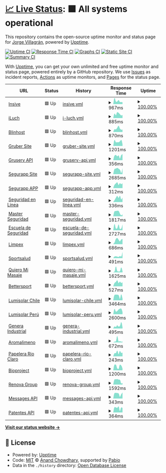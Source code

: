 # [📈 Live Status](https://yorsh21.github.io/sites-status): <!--live status--> **🟩 All systems operational**

This repository contains the open-source uptime monitor and status page for [Jorge Villagrán](http://insive.cl), powered by [Upptime](https://github.com/upptime/upptime).

[![Uptime CI](https://github.com/yorsh21/sites-status/workflows/Uptime%20CI/badge.svg)](https://github.com/yorsh21/sites-status/actions?query=workflow%3A%22Uptime+CI%22)
[![Response Time CI](https://github.com/yorsh21/sites-status/workflows/Response%20Time%20CI/badge.svg)](https://github.com/yorsh21/sites-status/actions?query=workflow%3A%22Response+Time+CI%22)
[![Graphs CI](https://github.com/yorsh21/sites-status/workflows/Graphs%20CI/badge.svg)](https://github.com/yorsh21/sites-status/actions?query=workflow%3A%22Graphs+CI%22)
[![Static Site CI](https://github.com/yorsh21/sites-status/workflows/Static%20Site%20CI/badge.svg)](https://github.com/yorsh21/sites-status/actions?query=workflow%3A%22Static+Site+CI%22)
[![Summary CI](https://github.com/yorsh21/sites-status/workflows/Summary%20CI/badge.svg)](https://github.com/yorsh21/sites-status/actions?query=workflow%3A%22Summary+CI%22)

With [Upptime](https://upptime.js.org), you can get your own unlimited and free uptime monitor and status page, powered entirely by a GitHub repository. We use [Issues](https://github.com/yorsh21/sites-status/issues) as incident reports, [Actions](https://github.com/yorsh21/sites-status/actions) as uptime monitors, and [Pages](https://yorsh21.github.io/sites-status) for the status page.

<!--start: status pages-->
<!-- This summary is generated by Upptime (https://github.com/upptime/upptime) -->
<!-- Do not edit this manually, your changes will be overwritten -->
<!-- prettier-ignore -->
| URL | Status | History | Response Time | Uptime |
| --- | ------ | ------- | ------------- | ------ |
| <img alt="" src="https://icons.duckduckgo.com/ip3/insive.cl.ico" height="13"> [Insive](https://insive.cl) | 🟩 Up | [insive.yml](https://github.com/yorsh21/sites-status/commits/HEAD/history/insive.yml) | <details><summary><img alt="Response time graph" src="./graphs/insive/response-time-week.png" height="20"> 967ms</summary><br><a href="https://yorsh21.github.io/sites-status/history/insive"><img alt="Response time 2020" src="https://img.shields.io/endpoint?url=https%3A%2F%2Fraw.githubusercontent.com%2Fyorsh21%2Fsites-status%2FHEAD%2Fapi%2Finsive%2Fresponse-time.json"></a><br><a href="https://yorsh21.github.io/sites-status/history/insive"><img alt="24-hour response time 613" src="https://img.shields.io/endpoint?url=https%3A%2F%2Fraw.githubusercontent.com%2Fyorsh21%2Fsites-status%2FHEAD%2Fapi%2Finsive%2Fresponse-time-day.json"></a><br><a href="https://yorsh21.github.io/sites-status/history/insive"><img alt="7-day response time 967" src="https://img.shields.io/endpoint?url=https%3A%2F%2Fraw.githubusercontent.com%2Fyorsh21%2Fsites-status%2FHEAD%2Fapi%2Finsive%2Fresponse-time-week.json"></a><br><a href="https://yorsh21.github.io/sites-status/history/insive"><img alt="30-day response time 1508" src="https://img.shields.io/endpoint?url=https%3A%2F%2Fraw.githubusercontent.com%2Fyorsh21%2Fsites-status%2FHEAD%2Fapi%2Finsive%2Fresponse-time-month.json"></a><br><a href="https://yorsh21.github.io/sites-status/history/insive"><img alt="1-year response time 2020" src="https://img.shields.io/endpoint?url=https%3A%2F%2Fraw.githubusercontent.com%2Fyorsh21%2Fsites-status%2FHEAD%2Fapi%2Finsive%2Fresponse-time-year.json"></a></details> | <details><summary><a href="https://yorsh21.github.io/sites-status/history/insive">100.00%</a></summary><a href="https://yorsh21.github.io/sites-status/history/insive"><img alt="All-time uptime 99.97%" src="https://img.shields.io/endpoint?url=https%3A%2F%2Fraw.githubusercontent.com%2Fyorsh21%2Fsites-status%2FHEAD%2Fapi%2Finsive%2Fuptime.json"></a><br><a href="https://yorsh21.github.io/sites-status/history/insive"><img alt="24-hour uptime 100.00%" src="https://img.shields.io/endpoint?url=https%3A%2F%2Fraw.githubusercontent.com%2Fyorsh21%2Fsites-status%2FHEAD%2Fapi%2Finsive%2Fuptime-day.json"></a><br><a href="https://yorsh21.github.io/sites-status/history/insive"><img alt="7-day uptime 100.00%" src="https://img.shields.io/endpoint?url=https%3A%2F%2Fraw.githubusercontent.com%2Fyorsh21%2Fsites-status%2FHEAD%2Fapi%2Finsive%2Fuptime-week.json"></a><br><a href="https://yorsh21.github.io/sites-status/history/insive"><img alt="30-day uptime 100.00%" src="https://img.shields.io/endpoint?url=https%3A%2F%2Fraw.githubusercontent.com%2Fyorsh21%2Fsites-status%2FHEAD%2Fapi%2Finsive%2Fuptime-month.json"></a><br><a href="https://yorsh21.github.io/sites-status/history/insive"><img alt="1-year uptime 99.97%" src="https://img.shields.io/endpoint?url=https%3A%2F%2Fraw.githubusercontent.com%2Fyorsh21%2Fsites-status%2FHEAD%2Fapi%2Finsive%2Fuptime-year.json"></a></details>
| <img alt="" src="https://icons.duckduckgo.com/ip3/iluch.com.ico" height="13"> [iLuch](https://iluch.com) | 🟩 Up | [i-luch.yml](https://github.com/yorsh21/sites-status/commits/HEAD/history/i-luch.yml) | <details><summary><img alt="Response time graph" src="./graphs/i-luch/response-time-week.png" height="20"> 885ms</summary><br><a href="https://yorsh21.github.io/sites-status/history/i-luch"><img alt="Response time 1796" src="https://img.shields.io/endpoint?url=https%3A%2F%2Fraw.githubusercontent.com%2Fyorsh21%2Fsites-status%2FHEAD%2Fapi%2Fi-luch%2Fresponse-time.json"></a><br><a href="https://yorsh21.github.io/sites-status/history/i-luch"><img alt="24-hour response time 680" src="https://img.shields.io/endpoint?url=https%3A%2F%2Fraw.githubusercontent.com%2Fyorsh21%2Fsites-status%2FHEAD%2Fapi%2Fi-luch%2Fresponse-time-day.json"></a><br><a href="https://yorsh21.github.io/sites-status/history/i-luch"><img alt="7-day response time 885" src="https://img.shields.io/endpoint?url=https%3A%2F%2Fraw.githubusercontent.com%2Fyorsh21%2Fsites-status%2FHEAD%2Fapi%2Fi-luch%2Fresponse-time-week.json"></a><br><a href="https://yorsh21.github.io/sites-status/history/i-luch"><img alt="30-day response time 1407" src="https://img.shields.io/endpoint?url=https%3A%2F%2Fraw.githubusercontent.com%2Fyorsh21%2Fsites-status%2FHEAD%2Fapi%2Fi-luch%2Fresponse-time-month.json"></a><br><a href="https://yorsh21.github.io/sites-status/history/i-luch"><img alt="1-year response time 1796" src="https://img.shields.io/endpoint?url=https%3A%2F%2Fraw.githubusercontent.com%2Fyorsh21%2Fsites-status%2FHEAD%2Fapi%2Fi-luch%2Fresponse-time-year.json"></a></details> | <details><summary><a href="https://yorsh21.github.io/sites-status/history/i-luch">100.00%</a></summary><a href="https://yorsh21.github.io/sites-status/history/i-luch"><img alt="All-time uptime 99.99%" src="https://img.shields.io/endpoint?url=https%3A%2F%2Fraw.githubusercontent.com%2Fyorsh21%2Fsites-status%2FHEAD%2Fapi%2Fi-luch%2Fuptime.json"></a><br><a href="https://yorsh21.github.io/sites-status/history/i-luch"><img alt="24-hour uptime 100.00%" src="https://img.shields.io/endpoint?url=https%3A%2F%2Fraw.githubusercontent.com%2Fyorsh21%2Fsites-status%2FHEAD%2Fapi%2Fi-luch%2Fuptime-day.json"></a><br><a href="https://yorsh21.github.io/sites-status/history/i-luch"><img alt="7-day uptime 100.00%" src="https://img.shields.io/endpoint?url=https%3A%2F%2Fraw.githubusercontent.com%2Fyorsh21%2Fsites-status%2FHEAD%2Fapi%2Fi-luch%2Fuptime-week.json"></a><br><a href="https://yorsh21.github.io/sites-status/history/i-luch"><img alt="30-day uptime 100.00%" src="https://img.shields.io/endpoint?url=https%3A%2F%2Fraw.githubusercontent.com%2Fyorsh21%2Fsites-status%2FHEAD%2Fapi%2Fi-luch%2Fuptime-month.json"></a><br><a href="https://yorsh21.github.io/sites-status/history/i-luch"><img alt="1-year uptime 99.99%" src="https://img.shields.io/endpoint?url=https%3A%2F%2Fraw.githubusercontent.com%2Fyorsh21%2Fsites-status%2FHEAD%2Fapi%2Fi-luch%2Fuptime-year.json"></a></details>
| <img alt="" src="https://icons.duckduckgo.com/ip3/blinhost.cl.ico" height="13"> [Blinhost](https://blinhost.cl) | 🟩 Up | [blinhost.yml](https://github.com/yorsh21/sites-status/commits/HEAD/history/blinhost.yml) | <details><summary><img alt="Response time graph" src="./graphs/blinhost/response-time-week.png" height="20"> 870ms</summary><br><a href="https://yorsh21.github.io/sites-status/history/blinhost"><img alt="Response time 792" src="https://img.shields.io/endpoint?url=https%3A%2F%2Fraw.githubusercontent.com%2Fyorsh21%2Fsites-status%2FHEAD%2Fapi%2Fblinhost%2Fresponse-time.json"></a><br><a href="https://yorsh21.github.io/sites-status/history/blinhost"><img alt="24-hour response time 619" src="https://img.shields.io/endpoint?url=https%3A%2F%2Fraw.githubusercontent.com%2Fyorsh21%2Fsites-status%2FHEAD%2Fapi%2Fblinhost%2Fresponse-time-day.json"></a><br><a href="https://yorsh21.github.io/sites-status/history/blinhost"><img alt="7-day response time 870" src="https://img.shields.io/endpoint?url=https%3A%2F%2Fraw.githubusercontent.com%2Fyorsh21%2Fsites-status%2FHEAD%2Fapi%2Fblinhost%2Fresponse-time-week.json"></a><br><a href="https://yorsh21.github.io/sites-status/history/blinhost"><img alt="30-day response time 958" src="https://img.shields.io/endpoint?url=https%3A%2F%2Fraw.githubusercontent.com%2Fyorsh21%2Fsites-status%2FHEAD%2Fapi%2Fblinhost%2Fresponse-time-month.json"></a><br><a href="https://yorsh21.github.io/sites-status/history/blinhost"><img alt="1-year response time 792" src="https://img.shields.io/endpoint?url=https%3A%2F%2Fraw.githubusercontent.com%2Fyorsh21%2Fsites-status%2FHEAD%2Fapi%2Fblinhost%2Fresponse-time-year.json"></a></details> | <details><summary><a href="https://yorsh21.github.io/sites-status/history/blinhost">100.00%</a></summary><a href="https://yorsh21.github.io/sites-status/history/blinhost"><img alt="All-time uptime 99.85%" src="https://img.shields.io/endpoint?url=https%3A%2F%2Fraw.githubusercontent.com%2Fyorsh21%2Fsites-status%2FHEAD%2Fapi%2Fblinhost%2Fuptime.json"></a><br><a href="https://yorsh21.github.io/sites-status/history/blinhost"><img alt="24-hour uptime 100.00%" src="https://img.shields.io/endpoint?url=https%3A%2F%2Fraw.githubusercontent.com%2Fyorsh21%2Fsites-status%2FHEAD%2Fapi%2Fblinhost%2Fuptime-day.json"></a><br><a href="https://yorsh21.github.io/sites-status/history/blinhost"><img alt="7-day uptime 100.00%" src="https://img.shields.io/endpoint?url=https%3A%2F%2Fraw.githubusercontent.com%2Fyorsh21%2Fsites-status%2FHEAD%2Fapi%2Fblinhost%2Fuptime-week.json"></a><br><a href="https://yorsh21.github.io/sites-status/history/blinhost"><img alt="30-day uptime 99.89%" src="https://img.shields.io/endpoint?url=https%3A%2F%2Fraw.githubusercontent.com%2Fyorsh21%2Fsites-status%2FHEAD%2Fapi%2Fblinhost%2Fuptime-month.json"></a><br><a href="https://yorsh21.github.io/sites-status/history/blinhost"><img alt="1-year uptime 99.85%" src="https://img.shields.io/endpoint?url=https%3A%2F%2Fraw.githubusercontent.com%2Fyorsh21%2Fsites-status%2FHEAD%2Fapi%2Fblinhost%2Fuptime-year.json"></a></details>
| <img alt="" src="https://icons.duckduckgo.com/ip3/gruserv.com.ico" height="13"> [Gruber Site](https://gruserv.com) | 🟩 Up | [gruber-site.yml](https://github.com/yorsh21/sites-status/commits/HEAD/history/gruber-site.yml) | <details><summary><img alt="Response time graph" src="./graphs/gruber-site/response-time-week.png" height="20"> 1201ms</summary><br><a href="https://yorsh21.github.io/sites-status/history/gruber-site"><img alt="Response time 1855" src="https://img.shields.io/endpoint?url=https%3A%2F%2Fraw.githubusercontent.com%2Fyorsh21%2Fsites-status%2FHEAD%2Fapi%2Fgruber-site%2Fresponse-time.json"></a><br><a href="https://yorsh21.github.io/sites-status/history/gruber-site"><img alt="24-hour response time 454" src="https://img.shields.io/endpoint?url=https%3A%2F%2Fraw.githubusercontent.com%2Fyorsh21%2Fsites-status%2FHEAD%2Fapi%2Fgruber-site%2Fresponse-time-day.json"></a><br><a href="https://yorsh21.github.io/sites-status/history/gruber-site"><img alt="7-day response time 1201" src="https://img.shields.io/endpoint?url=https%3A%2F%2Fraw.githubusercontent.com%2Fyorsh21%2Fsites-status%2FHEAD%2Fapi%2Fgruber-site%2Fresponse-time-week.json"></a><br><a href="https://yorsh21.github.io/sites-status/history/gruber-site"><img alt="30-day response time 1179" src="https://img.shields.io/endpoint?url=https%3A%2F%2Fraw.githubusercontent.com%2Fyorsh21%2Fsites-status%2FHEAD%2Fapi%2Fgruber-site%2Fresponse-time-month.json"></a><br><a href="https://yorsh21.github.io/sites-status/history/gruber-site"><img alt="1-year response time 1855" src="https://img.shields.io/endpoint?url=https%3A%2F%2Fraw.githubusercontent.com%2Fyorsh21%2Fsites-status%2FHEAD%2Fapi%2Fgruber-site%2Fresponse-time-year.json"></a></details> | <details><summary><a href="https://yorsh21.github.io/sites-status/history/gruber-site">100.00%</a></summary><a href="https://yorsh21.github.io/sites-status/history/gruber-site"><img alt="All-time uptime 97.64%" src="https://img.shields.io/endpoint?url=https%3A%2F%2Fraw.githubusercontent.com%2Fyorsh21%2Fsites-status%2FHEAD%2Fapi%2Fgruber-site%2Fuptime.json"></a><br><a href="https://yorsh21.github.io/sites-status/history/gruber-site"><img alt="24-hour uptime 100.00%" src="https://img.shields.io/endpoint?url=https%3A%2F%2Fraw.githubusercontent.com%2Fyorsh21%2Fsites-status%2FHEAD%2Fapi%2Fgruber-site%2Fuptime-day.json"></a><br><a href="https://yorsh21.github.io/sites-status/history/gruber-site"><img alt="7-day uptime 100.00%" src="https://img.shields.io/endpoint?url=https%3A%2F%2Fraw.githubusercontent.com%2Fyorsh21%2Fsites-status%2FHEAD%2Fapi%2Fgruber-site%2Fuptime-week.json"></a><br><a href="https://yorsh21.github.io/sites-status/history/gruber-site"><img alt="30-day uptime 100.00%" src="https://img.shields.io/endpoint?url=https%3A%2F%2Fraw.githubusercontent.com%2Fyorsh21%2Fsites-status%2FHEAD%2Fapi%2Fgruber-site%2Fuptime-month.json"></a><br><a href="https://yorsh21.github.io/sites-status/history/gruber-site"><img alt="1-year uptime 97.64%" src="https://img.shields.io/endpoint?url=https%3A%2F%2Fraw.githubusercontent.com%2Fyorsh21%2Fsites-status%2FHEAD%2Fapi%2Fgruber-site%2Fuptime-year.json"></a></details>
| <img alt="" src="https://icons.duckduckgo.com/ip3/app.gruserv.com.ico" height="13"> [Gruserv API](https://app.gruserv.com) | 🟩 Up | [gruserv-api.yml](https://github.com/yorsh21/sites-status/commits/HEAD/history/gruserv-api.yml) | <details><summary><img alt="Response time graph" src="./graphs/gruserv-api/response-time-week.png" height="20"> 356ms</summary><br><a href="https://yorsh21.github.io/sites-status/history/gruserv-api"><img alt="Response time 313" src="https://img.shields.io/endpoint?url=https%3A%2F%2Fraw.githubusercontent.com%2Fyorsh21%2Fsites-status%2FHEAD%2Fapi%2Fgruserv-api%2Fresponse-time.json"></a><br><a href="https://yorsh21.github.io/sites-status/history/gruserv-api"><img alt="24-hour response time 488" src="https://img.shields.io/endpoint?url=https%3A%2F%2Fraw.githubusercontent.com%2Fyorsh21%2Fsites-status%2FHEAD%2Fapi%2Fgruserv-api%2Fresponse-time-day.json"></a><br><a href="https://yorsh21.github.io/sites-status/history/gruserv-api"><img alt="7-day response time 356" src="https://img.shields.io/endpoint?url=https%3A%2F%2Fraw.githubusercontent.com%2Fyorsh21%2Fsites-status%2FHEAD%2Fapi%2Fgruserv-api%2Fresponse-time-week.json"></a><br><a href="https://yorsh21.github.io/sites-status/history/gruserv-api"><img alt="30-day response time 338" src="https://img.shields.io/endpoint?url=https%3A%2F%2Fraw.githubusercontent.com%2Fyorsh21%2Fsites-status%2FHEAD%2Fapi%2Fgruserv-api%2Fresponse-time-month.json"></a><br><a href="https://yorsh21.github.io/sites-status/history/gruserv-api"><img alt="1-year response time 313" src="https://img.shields.io/endpoint?url=https%3A%2F%2Fraw.githubusercontent.com%2Fyorsh21%2Fsites-status%2FHEAD%2Fapi%2Fgruserv-api%2Fresponse-time-year.json"></a></details> | <details><summary><a href="https://yorsh21.github.io/sites-status/history/gruserv-api">100.00%</a></summary><a href="https://yorsh21.github.io/sites-status/history/gruserv-api"><img alt="All-time uptime 99.97%" src="https://img.shields.io/endpoint?url=https%3A%2F%2Fraw.githubusercontent.com%2Fyorsh21%2Fsites-status%2FHEAD%2Fapi%2Fgruserv-api%2Fuptime.json"></a><br><a href="https://yorsh21.github.io/sites-status/history/gruserv-api"><img alt="24-hour uptime 100.00%" src="https://img.shields.io/endpoint?url=https%3A%2F%2Fraw.githubusercontent.com%2Fyorsh21%2Fsites-status%2FHEAD%2Fapi%2Fgruserv-api%2Fuptime-day.json"></a><br><a href="https://yorsh21.github.io/sites-status/history/gruserv-api"><img alt="7-day uptime 100.00%" src="https://img.shields.io/endpoint?url=https%3A%2F%2Fraw.githubusercontent.com%2Fyorsh21%2Fsites-status%2FHEAD%2Fapi%2Fgruserv-api%2Fuptime-week.json"></a><br><a href="https://yorsh21.github.io/sites-status/history/gruserv-api"><img alt="30-day uptime 99.88%" src="https://img.shields.io/endpoint?url=https%3A%2F%2Fraw.githubusercontent.com%2Fyorsh21%2Fsites-status%2FHEAD%2Fapi%2Fgruserv-api%2Fuptime-month.json"></a><br><a href="https://yorsh21.github.io/sites-status/history/gruserv-api"><img alt="1-year uptime 99.97%" src="https://img.shields.io/endpoint?url=https%3A%2F%2Fraw.githubusercontent.com%2Fyorsh21%2Fsites-status%2FHEAD%2Fapi%2Fgruserv-api%2Fuptime-year.json"></a></details>
| <img alt="" src="https://icons.duckduckgo.com/ip3/segurapp.cl.ico" height="13"> [Segurapp Site](https://segurapp.cl) | 🟩 Up | [segurapp-site.yml](https://github.com/yorsh21/sites-status/commits/HEAD/history/segurapp-site.yml) | <details><summary><img alt="Response time graph" src="./graphs/segurapp-site/response-time-week.png" height="20"> 2685ms</summary><br><a href="https://yorsh21.github.io/sites-status/history/segurapp-site"><img alt="Response time 3012" src="https://img.shields.io/endpoint?url=https%3A%2F%2Fraw.githubusercontent.com%2Fyorsh21%2Fsites-status%2FHEAD%2Fapi%2Fsegurapp-site%2Fresponse-time.json"></a><br><a href="https://yorsh21.github.io/sites-status/history/segurapp-site"><img alt="24-hour response time 3249" src="https://img.shields.io/endpoint?url=https%3A%2F%2Fraw.githubusercontent.com%2Fyorsh21%2Fsites-status%2FHEAD%2Fapi%2Fsegurapp-site%2Fresponse-time-day.json"></a><br><a href="https://yorsh21.github.io/sites-status/history/segurapp-site"><img alt="7-day response time 2685" src="https://img.shields.io/endpoint?url=https%3A%2F%2Fraw.githubusercontent.com%2Fyorsh21%2Fsites-status%2FHEAD%2Fapi%2Fsegurapp-site%2Fresponse-time-week.json"></a><br><a href="https://yorsh21.github.io/sites-status/history/segurapp-site"><img alt="30-day response time 2683" src="https://img.shields.io/endpoint?url=https%3A%2F%2Fraw.githubusercontent.com%2Fyorsh21%2Fsites-status%2FHEAD%2Fapi%2Fsegurapp-site%2Fresponse-time-month.json"></a><br><a href="https://yorsh21.github.io/sites-status/history/segurapp-site"><img alt="1-year response time 3012" src="https://img.shields.io/endpoint?url=https%3A%2F%2Fraw.githubusercontent.com%2Fyorsh21%2Fsites-status%2FHEAD%2Fapi%2Fsegurapp-site%2Fresponse-time-year.json"></a></details> | <details><summary><a href="https://yorsh21.github.io/sites-status/history/segurapp-site">100.00%</a></summary><a href="https://yorsh21.github.io/sites-status/history/segurapp-site"><img alt="All-time uptime 99.72%" src="https://img.shields.io/endpoint?url=https%3A%2F%2Fraw.githubusercontent.com%2Fyorsh21%2Fsites-status%2FHEAD%2Fapi%2Fsegurapp-site%2Fuptime.json"></a><br><a href="https://yorsh21.github.io/sites-status/history/segurapp-site"><img alt="24-hour uptime 100.00%" src="https://img.shields.io/endpoint?url=https%3A%2F%2Fraw.githubusercontent.com%2Fyorsh21%2Fsites-status%2FHEAD%2Fapi%2Fsegurapp-site%2Fuptime-day.json"></a><br><a href="https://yorsh21.github.io/sites-status/history/segurapp-site"><img alt="7-day uptime 100.00%" src="https://img.shields.io/endpoint?url=https%3A%2F%2Fraw.githubusercontent.com%2Fyorsh21%2Fsites-status%2FHEAD%2Fapi%2Fsegurapp-site%2Fuptime-week.json"></a><br><a href="https://yorsh21.github.io/sites-status/history/segurapp-site"><img alt="30-day uptime 100.00%" src="https://img.shields.io/endpoint?url=https%3A%2F%2Fraw.githubusercontent.com%2Fyorsh21%2Fsites-status%2FHEAD%2Fapi%2Fsegurapp-site%2Fuptime-month.json"></a><br><a href="https://yorsh21.github.io/sites-status/history/segurapp-site"><img alt="1-year uptime 99.72%" src="https://img.shields.io/endpoint?url=https%3A%2F%2Fraw.githubusercontent.com%2Fyorsh21%2Fsites-status%2FHEAD%2Fapi%2Fsegurapp-site%2Fuptime-year.json"></a></details>
| <img alt="" src="https://icons.duckduckgo.com/ip3/app.segurapp.cl.ico" height="13"> [Segurapp APP](http://app.segurapp.cl) | 🟩 Up | [segurapp-app.yml](https://github.com/yorsh21/sites-status/commits/HEAD/history/segurapp-app.yml) | <details><summary><img alt="Response time graph" src="./graphs/segurapp-app/response-time-week.png" height="20"> 312ms</summary><br><a href="https://yorsh21.github.io/sites-status/history/segurapp-app"><img alt="Response time 411" src="https://img.shields.io/endpoint?url=https%3A%2F%2Fraw.githubusercontent.com%2Fyorsh21%2Fsites-status%2FHEAD%2Fapi%2Fsegurapp-app%2Fresponse-time.json"></a><br><a href="https://yorsh21.github.io/sites-status/history/segurapp-app"><img alt="24-hour response time 347" src="https://img.shields.io/endpoint?url=https%3A%2F%2Fraw.githubusercontent.com%2Fyorsh21%2Fsites-status%2FHEAD%2Fapi%2Fsegurapp-app%2Fresponse-time-day.json"></a><br><a href="https://yorsh21.github.io/sites-status/history/segurapp-app"><img alt="7-day response time 312" src="https://img.shields.io/endpoint?url=https%3A%2F%2Fraw.githubusercontent.com%2Fyorsh21%2Fsites-status%2FHEAD%2Fapi%2Fsegurapp-app%2Fresponse-time-week.json"></a><br><a href="https://yorsh21.github.io/sites-status/history/segurapp-app"><img alt="30-day response time 357" src="https://img.shields.io/endpoint?url=https%3A%2F%2Fraw.githubusercontent.com%2Fyorsh21%2Fsites-status%2FHEAD%2Fapi%2Fsegurapp-app%2Fresponse-time-month.json"></a><br><a href="https://yorsh21.github.io/sites-status/history/segurapp-app"><img alt="1-year response time 411" src="https://img.shields.io/endpoint?url=https%3A%2F%2Fraw.githubusercontent.com%2Fyorsh21%2Fsites-status%2FHEAD%2Fapi%2Fsegurapp-app%2Fresponse-time-year.json"></a></details> | <details><summary><a href="https://yorsh21.github.io/sites-status/history/segurapp-app">100.00%</a></summary><a href="https://yorsh21.github.io/sites-status/history/segurapp-app"><img alt="All-time uptime 78.09%" src="https://img.shields.io/endpoint?url=https%3A%2F%2Fraw.githubusercontent.com%2Fyorsh21%2Fsites-status%2FHEAD%2Fapi%2Fsegurapp-app%2Fuptime.json"></a><br><a href="https://yorsh21.github.io/sites-status/history/segurapp-app"><img alt="24-hour uptime 100.00%" src="https://img.shields.io/endpoint?url=https%3A%2F%2Fraw.githubusercontent.com%2Fyorsh21%2Fsites-status%2FHEAD%2Fapi%2Fsegurapp-app%2Fuptime-day.json"></a><br><a href="https://yorsh21.github.io/sites-status/history/segurapp-app"><img alt="7-day uptime 100.00%" src="https://img.shields.io/endpoint?url=https%3A%2F%2Fraw.githubusercontent.com%2Fyorsh21%2Fsites-status%2FHEAD%2Fapi%2Fsegurapp-app%2Fuptime-week.json"></a><br><a href="https://yorsh21.github.io/sites-status/history/segurapp-app"><img alt="30-day uptime 100.00%" src="https://img.shields.io/endpoint?url=https%3A%2F%2Fraw.githubusercontent.com%2Fyorsh21%2Fsites-status%2FHEAD%2Fapi%2Fsegurapp-app%2Fuptime-month.json"></a><br><a href="https://yorsh21.github.io/sites-status/history/segurapp-app"><img alt="1-year uptime 78.09%" src="https://img.shields.io/endpoint?url=https%3A%2F%2Fraw.githubusercontent.com%2Fyorsh21%2Fsites-status%2FHEAD%2Fapi%2Fsegurapp-app%2Fuptime-year.json"></a></details>
| <img alt="" src="https://icons.duckduckgo.com/ip3/seguridadenlinea.cl.ico" height="13"> [Seguridad en Linea](https://seguridadenlinea.cl) | 🟩 Up | [seguridad-en-linea.yml](https://github.com/yorsh21/sites-status/commits/HEAD/history/seguridad-en-linea.yml) | <details><summary><img alt="Response time graph" src="./graphs/seguridad-en-linea/response-time-week.png" height="20"> 336ms</summary><br><a href="https://yorsh21.github.io/sites-status/history/seguridad-en-linea"><img alt="Response time 347" src="https://img.shields.io/endpoint?url=https%3A%2F%2Fraw.githubusercontent.com%2Fyorsh21%2Fsites-status%2FHEAD%2Fapi%2Fseguridad-en-linea%2Fresponse-time.json"></a><br><a href="https://yorsh21.github.io/sites-status/history/seguridad-en-linea"><img alt="24-hour response time 346" src="https://img.shields.io/endpoint?url=https%3A%2F%2Fraw.githubusercontent.com%2Fyorsh21%2Fsites-status%2FHEAD%2Fapi%2Fseguridad-en-linea%2Fresponse-time-day.json"></a><br><a href="https://yorsh21.github.io/sites-status/history/seguridad-en-linea"><img alt="7-day response time 336" src="https://img.shields.io/endpoint?url=https%3A%2F%2Fraw.githubusercontent.com%2Fyorsh21%2Fsites-status%2FHEAD%2Fapi%2Fseguridad-en-linea%2Fresponse-time-week.json"></a><br><a href="https://yorsh21.github.io/sites-status/history/seguridad-en-linea"><img alt="30-day response time 341" src="https://img.shields.io/endpoint?url=https%3A%2F%2Fraw.githubusercontent.com%2Fyorsh21%2Fsites-status%2FHEAD%2Fapi%2Fseguridad-en-linea%2Fresponse-time-month.json"></a><br><a href="https://yorsh21.github.io/sites-status/history/seguridad-en-linea"><img alt="1-year response time 347" src="https://img.shields.io/endpoint?url=https%3A%2F%2Fraw.githubusercontent.com%2Fyorsh21%2Fsites-status%2FHEAD%2Fapi%2Fseguridad-en-linea%2Fresponse-time-year.json"></a></details> | <details><summary><a href="https://yorsh21.github.io/sites-status/history/seguridad-en-linea">100.00%</a></summary><a href="https://yorsh21.github.io/sites-status/history/seguridad-en-linea"><img alt="All-time uptime 99.98%" src="https://img.shields.io/endpoint?url=https%3A%2F%2Fraw.githubusercontent.com%2Fyorsh21%2Fsites-status%2FHEAD%2Fapi%2Fseguridad-en-linea%2Fuptime.json"></a><br><a href="https://yorsh21.github.io/sites-status/history/seguridad-en-linea"><img alt="24-hour uptime 100.00%" src="https://img.shields.io/endpoint?url=https%3A%2F%2Fraw.githubusercontent.com%2Fyorsh21%2Fsites-status%2FHEAD%2Fapi%2Fseguridad-en-linea%2Fuptime-day.json"></a><br><a href="https://yorsh21.github.io/sites-status/history/seguridad-en-linea"><img alt="7-day uptime 100.00%" src="https://img.shields.io/endpoint?url=https%3A%2F%2Fraw.githubusercontent.com%2Fyorsh21%2Fsites-status%2FHEAD%2Fapi%2Fseguridad-en-linea%2Fuptime-week.json"></a><br><a href="https://yorsh21.github.io/sites-status/history/seguridad-en-linea"><img alt="30-day uptime 100.00%" src="https://img.shields.io/endpoint?url=https%3A%2F%2Fraw.githubusercontent.com%2Fyorsh21%2Fsites-status%2FHEAD%2Fapi%2Fseguridad-en-linea%2Fuptime-month.json"></a><br><a href="https://yorsh21.github.io/sites-status/history/seguridad-en-linea"><img alt="1-year uptime 99.98%" src="https://img.shields.io/endpoint?url=https%3A%2F%2Fraw.githubusercontent.com%2Fyorsh21%2Fsites-status%2FHEAD%2Fapi%2Fseguridad-en-linea%2Fuptime-year.json"></a></details>
| <img alt="" src="https://icons.duckduckgo.com/ip3/masterseguridad.cl.ico" height="13"> [Master Seguridad](https://masterseguridad.cl) | 🟩 Up | [master-seguridad.yml](https://github.com/yorsh21/sites-status/commits/HEAD/history/master-seguridad.yml) | <details><summary><img alt="Response time graph" src="./graphs/master-seguridad/response-time-week.png" height="20"> 1817ms</summary><br><a href="https://yorsh21.github.io/sites-status/history/master-seguridad"><img alt="Response time 2165" src="https://img.shields.io/endpoint?url=https%3A%2F%2Fraw.githubusercontent.com%2Fyorsh21%2Fsites-status%2FHEAD%2Fapi%2Fmaster-seguridad%2Fresponse-time.json"></a><br><a href="https://yorsh21.github.io/sites-status/history/master-seguridad"><img alt="24-hour response time 931" src="https://img.shields.io/endpoint?url=https%3A%2F%2Fraw.githubusercontent.com%2Fyorsh21%2Fsites-status%2FHEAD%2Fapi%2Fmaster-seguridad%2Fresponse-time-day.json"></a><br><a href="https://yorsh21.github.io/sites-status/history/master-seguridad"><img alt="7-day response time 1817" src="https://img.shields.io/endpoint?url=https%3A%2F%2Fraw.githubusercontent.com%2Fyorsh21%2Fsites-status%2FHEAD%2Fapi%2Fmaster-seguridad%2Fresponse-time-week.json"></a><br><a href="https://yorsh21.github.io/sites-status/history/master-seguridad"><img alt="30-day response time 1877" src="https://img.shields.io/endpoint?url=https%3A%2F%2Fraw.githubusercontent.com%2Fyorsh21%2Fsites-status%2FHEAD%2Fapi%2Fmaster-seguridad%2Fresponse-time-month.json"></a><br><a href="https://yorsh21.github.io/sites-status/history/master-seguridad"><img alt="1-year response time 2165" src="https://img.shields.io/endpoint?url=https%3A%2F%2Fraw.githubusercontent.com%2Fyorsh21%2Fsites-status%2FHEAD%2Fapi%2Fmaster-seguridad%2Fresponse-time-year.json"></a></details> | <details><summary><a href="https://yorsh21.github.io/sites-status/history/master-seguridad">100.00%</a></summary><a href="https://yorsh21.github.io/sites-status/history/master-seguridad"><img alt="All-time uptime 99.99%" src="https://img.shields.io/endpoint?url=https%3A%2F%2Fraw.githubusercontent.com%2Fyorsh21%2Fsites-status%2FHEAD%2Fapi%2Fmaster-seguridad%2Fuptime.json"></a><br><a href="https://yorsh21.github.io/sites-status/history/master-seguridad"><img alt="24-hour uptime 100.00%" src="https://img.shields.io/endpoint?url=https%3A%2F%2Fraw.githubusercontent.com%2Fyorsh21%2Fsites-status%2FHEAD%2Fapi%2Fmaster-seguridad%2Fuptime-day.json"></a><br><a href="https://yorsh21.github.io/sites-status/history/master-seguridad"><img alt="7-day uptime 100.00%" src="https://img.shields.io/endpoint?url=https%3A%2F%2Fraw.githubusercontent.com%2Fyorsh21%2Fsites-status%2FHEAD%2Fapi%2Fmaster-seguridad%2Fuptime-week.json"></a><br><a href="https://yorsh21.github.io/sites-status/history/master-seguridad"><img alt="30-day uptime 100.00%" src="https://img.shields.io/endpoint?url=https%3A%2F%2Fraw.githubusercontent.com%2Fyorsh21%2Fsites-status%2FHEAD%2Fapi%2Fmaster-seguridad%2Fuptime-month.json"></a><br><a href="https://yorsh21.github.io/sites-status/history/master-seguridad"><img alt="1-year uptime 99.99%" src="https://img.shields.io/endpoint?url=https%3A%2F%2Fraw.githubusercontent.com%2Fyorsh21%2Fsites-status%2FHEAD%2Fapi%2Fmaster-seguridad%2Fuptime-year.json"></a></details>
| <img alt="" src="https://icons.duckduckgo.com/ip3/escueladeseguridad.cl.ico" height="13"> [Escuela de Seguridad](https://escueladeseguridad.cl) | 🟩 Up | [escuela-de-seguridad.yml](https://github.com/yorsh21/sites-status/commits/HEAD/history/escuela-de-seguridad.yml) | <details><summary><img alt="Response time graph" src="./graphs/escuela-de-seguridad/response-time-week.png" height="20"> 2727ms</summary><br><a href="https://yorsh21.github.io/sites-status/history/escuela-de-seguridad"><img alt="Response time 2012" src="https://img.shields.io/endpoint?url=https%3A%2F%2Fraw.githubusercontent.com%2Fyorsh21%2Fsites-status%2FHEAD%2Fapi%2Fescuela-de-seguridad%2Fresponse-time.json"></a><br><a href="https://yorsh21.github.io/sites-status/history/escuela-de-seguridad"><img alt="24-hour response time 4503" src="https://img.shields.io/endpoint?url=https%3A%2F%2Fraw.githubusercontent.com%2Fyorsh21%2Fsites-status%2FHEAD%2Fapi%2Fescuela-de-seguridad%2Fresponse-time-day.json"></a><br><a href="https://yorsh21.github.io/sites-status/history/escuela-de-seguridad"><img alt="7-day response time 2727" src="https://img.shields.io/endpoint?url=https%3A%2F%2Fraw.githubusercontent.com%2Fyorsh21%2Fsites-status%2FHEAD%2Fapi%2Fescuela-de-seguridad%2Fresponse-time-week.json"></a><br><a href="https://yorsh21.github.io/sites-status/history/escuela-de-seguridad"><img alt="30-day response time 1832" src="https://img.shields.io/endpoint?url=https%3A%2F%2Fraw.githubusercontent.com%2Fyorsh21%2Fsites-status%2FHEAD%2Fapi%2Fescuela-de-seguridad%2Fresponse-time-month.json"></a><br><a href="https://yorsh21.github.io/sites-status/history/escuela-de-seguridad"><img alt="1-year response time 2012" src="https://img.shields.io/endpoint?url=https%3A%2F%2Fraw.githubusercontent.com%2Fyorsh21%2Fsites-status%2FHEAD%2Fapi%2Fescuela-de-seguridad%2Fresponse-time-year.json"></a></details> | <details><summary><a href="https://yorsh21.github.io/sites-status/history/escuela-de-seguridad">100.00%</a></summary><a href="https://yorsh21.github.io/sites-status/history/escuela-de-seguridad"><img alt="All-time uptime 99.97%" src="https://img.shields.io/endpoint?url=https%3A%2F%2Fraw.githubusercontent.com%2Fyorsh21%2Fsites-status%2FHEAD%2Fapi%2Fescuela-de-seguridad%2Fuptime.json"></a><br><a href="https://yorsh21.github.io/sites-status/history/escuela-de-seguridad"><img alt="24-hour uptime 100.00%" src="https://img.shields.io/endpoint?url=https%3A%2F%2Fraw.githubusercontent.com%2Fyorsh21%2Fsites-status%2FHEAD%2Fapi%2Fescuela-de-seguridad%2Fuptime-day.json"></a><br><a href="https://yorsh21.github.io/sites-status/history/escuela-de-seguridad"><img alt="7-day uptime 100.00%" src="https://img.shields.io/endpoint?url=https%3A%2F%2Fraw.githubusercontent.com%2Fyorsh21%2Fsites-status%2FHEAD%2Fapi%2Fescuela-de-seguridad%2Fuptime-week.json"></a><br><a href="https://yorsh21.github.io/sites-status/history/escuela-de-seguridad"><img alt="30-day uptime 100.00%" src="https://img.shields.io/endpoint?url=https%3A%2F%2Fraw.githubusercontent.com%2Fyorsh21%2Fsites-status%2FHEAD%2Fapi%2Fescuela-de-seguridad%2Fuptime-month.json"></a><br><a href="https://yorsh21.github.io/sites-status/history/escuela-de-seguridad"><img alt="1-year uptime 99.97%" src="https://img.shields.io/endpoint?url=https%3A%2F%2Fraw.githubusercontent.com%2Fyorsh21%2Fsites-status%2FHEAD%2Fapi%2Fescuela-de-seguridad%2Fuptime-year.json"></a></details>
| <img alt="" src="https://icons.duckduckgo.com/ip3/limpex.cl.ico" height="13"> [Limpex](https://limpex.cl) | 🟩 Up | [limpex.yml](https://github.com/yorsh21/sites-status/commits/HEAD/history/limpex.yml) | <details><summary><img alt="Response time graph" src="./graphs/limpex/response-time-week.png" height="20"> 686ms</summary><br><a href="https://yorsh21.github.io/sites-status/history/limpex"><img alt="Response time 1808" src="https://img.shields.io/endpoint?url=https%3A%2F%2Fraw.githubusercontent.com%2Fyorsh21%2Fsites-status%2FHEAD%2Fapi%2Flimpex%2Fresponse-time.json"></a><br><a href="https://yorsh21.github.io/sites-status/history/limpex"><img alt="24-hour response time 828" src="https://img.shields.io/endpoint?url=https%3A%2F%2Fraw.githubusercontent.com%2Fyorsh21%2Fsites-status%2FHEAD%2Fapi%2Flimpex%2Fresponse-time-day.json"></a><br><a href="https://yorsh21.github.io/sites-status/history/limpex"><img alt="7-day response time 686" src="https://img.shields.io/endpoint?url=https%3A%2F%2Fraw.githubusercontent.com%2Fyorsh21%2Fsites-status%2FHEAD%2Fapi%2Flimpex%2Fresponse-time-week.json"></a><br><a href="https://yorsh21.github.io/sites-status/history/limpex"><img alt="30-day response time 859" src="https://img.shields.io/endpoint?url=https%3A%2F%2Fraw.githubusercontent.com%2Fyorsh21%2Fsites-status%2FHEAD%2Fapi%2Flimpex%2Fresponse-time-month.json"></a><br><a href="https://yorsh21.github.io/sites-status/history/limpex"><img alt="1-year response time 1808" src="https://img.shields.io/endpoint?url=https%3A%2F%2Fraw.githubusercontent.com%2Fyorsh21%2Fsites-status%2FHEAD%2Fapi%2Flimpex%2Fresponse-time-year.json"></a></details> | <details><summary><a href="https://yorsh21.github.io/sites-status/history/limpex">100.00%</a></summary><a href="https://yorsh21.github.io/sites-status/history/limpex"><img alt="All-time uptime 99.99%" src="https://img.shields.io/endpoint?url=https%3A%2F%2Fraw.githubusercontent.com%2Fyorsh21%2Fsites-status%2FHEAD%2Fapi%2Flimpex%2Fuptime.json"></a><br><a href="https://yorsh21.github.io/sites-status/history/limpex"><img alt="24-hour uptime 100.00%" src="https://img.shields.io/endpoint?url=https%3A%2F%2Fraw.githubusercontent.com%2Fyorsh21%2Fsites-status%2FHEAD%2Fapi%2Flimpex%2Fuptime-day.json"></a><br><a href="https://yorsh21.github.io/sites-status/history/limpex"><img alt="7-day uptime 100.00%" src="https://img.shields.io/endpoint?url=https%3A%2F%2Fraw.githubusercontent.com%2Fyorsh21%2Fsites-status%2FHEAD%2Fapi%2Flimpex%2Fuptime-week.json"></a><br><a href="https://yorsh21.github.io/sites-status/history/limpex"><img alt="30-day uptime 100.00%" src="https://img.shields.io/endpoint?url=https%3A%2F%2Fraw.githubusercontent.com%2Fyorsh21%2Fsites-status%2FHEAD%2Fapi%2Flimpex%2Fuptime-month.json"></a><br><a href="https://yorsh21.github.io/sites-status/history/limpex"><img alt="1-year uptime 99.99%" src="https://img.shields.io/endpoint?url=https%3A%2F%2Fraw.githubusercontent.com%2Fyorsh21%2Fsites-status%2FHEAD%2Fapi%2Flimpex%2Fuptime-year.json"></a></details>
| <img alt="" src="https://icons.duckduckgo.com/ip3/sportsalud.cl.ico" height="13"> [Sportsalud](https://sportsalud.cl/) | 🟩 Up | [sportsalud.yml](https://github.com/yorsh21/sites-status/commits/HEAD/history/sportsalud.yml) | <details><summary><img alt="Response time graph" src="./graphs/sportsalud/response-time-week.png" height="20"> 491ms</summary><br><a href="https://yorsh21.github.io/sites-status/history/sportsalud"><img alt="Response time 617" src="https://img.shields.io/endpoint?url=https%3A%2F%2Fraw.githubusercontent.com%2Fyorsh21%2Fsites-status%2FHEAD%2Fapi%2Fsportsalud%2Fresponse-time.json"></a><br><a href="https://yorsh21.github.io/sites-status/history/sportsalud"><img alt="24-hour response time 1344" src="https://img.shields.io/endpoint?url=https%3A%2F%2Fraw.githubusercontent.com%2Fyorsh21%2Fsites-status%2FHEAD%2Fapi%2Fsportsalud%2Fresponse-time-day.json"></a><br><a href="https://yorsh21.github.io/sites-status/history/sportsalud"><img alt="7-day response time 491" src="https://img.shields.io/endpoint?url=https%3A%2F%2Fraw.githubusercontent.com%2Fyorsh21%2Fsites-status%2FHEAD%2Fapi%2Fsportsalud%2Fresponse-time-week.json"></a><br><a href="https://yorsh21.github.io/sites-status/history/sportsalud"><img alt="30-day response time 406" src="https://img.shields.io/endpoint?url=https%3A%2F%2Fraw.githubusercontent.com%2Fyorsh21%2Fsites-status%2FHEAD%2Fapi%2Fsportsalud%2Fresponse-time-month.json"></a><br><a href="https://yorsh21.github.io/sites-status/history/sportsalud"><img alt="1-year response time 617" src="https://img.shields.io/endpoint?url=https%3A%2F%2Fraw.githubusercontent.com%2Fyorsh21%2Fsites-status%2FHEAD%2Fapi%2Fsportsalud%2Fresponse-time-year.json"></a></details> | <details><summary><a href="https://yorsh21.github.io/sites-status/history/sportsalud">100.00%</a></summary><a href="https://yorsh21.github.io/sites-status/history/sportsalud"><img alt="All-time uptime 99.88%" src="https://img.shields.io/endpoint?url=https%3A%2F%2Fraw.githubusercontent.com%2Fyorsh21%2Fsites-status%2FHEAD%2Fapi%2Fsportsalud%2Fuptime.json"></a><br><a href="https://yorsh21.github.io/sites-status/history/sportsalud"><img alt="24-hour uptime 100.00%" src="https://img.shields.io/endpoint?url=https%3A%2F%2Fraw.githubusercontent.com%2Fyorsh21%2Fsites-status%2FHEAD%2Fapi%2Fsportsalud%2Fuptime-day.json"></a><br><a href="https://yorsh21.github.io/sites-status/history/sportsalud"><img alt="7-day uptime 100.00%" src="https://img.shields.io/endpoint?url=https%3A%2F%2Fraw.githubusercontent.com%2Fyorsh21%2Fsites-status%2FHEAD%2Fapi%2Fsportsalud%2Fuptime-week.json"></a><br><a href="https://yorsh21.github.io/sites-status/history/sportsalud"><img alt="30-day uptime 100.00%" src="https://img.shields.io/endpoint?url=https%3A%2F%2Fraw.githubusercontent.com%2Fyorsh21%2Fsites-status%2FHEAD%2Fapi%2Fsportsalud%2Fuptime-month.json"></a><br><a href="https://yorsh21.github.io/sites-status/history/sportsalud"><img alt="1-year uptime 99.88%" src="https://img.shields.io/endpoint?url=https%3A%2F%2Fraw.githubusercontent.com%2Fyorsh21%2Fsites-status%2FHEAD%2Fapi%2Fsportsalud%2Fuptime-year.json"></a></details>
| <img alt="" src="https://icons.duckduckgo.com/ip3/quieromimasaje.cl.ico" height="13"> [Quiero Mi Masaje](https://quieromimasaje.cl/) | 🟩 Up | [quiero-mi-masaje.yml](https://github.com/yorsh21/sites-status/commits/HEAD/history/quiero-mi-masaje.yml) | <details><summary><img alt="Response time graph" src="./graphs/quiero-mi-masaje/response-time-week.png" height="20"> 1625ms</summary><br><a href="https://yorsh21.github.io/sites-status/history/quiero-mi-masaje"><img alt="Response time 2940" src="https://img.shields.io/endpoint?url=https%3A%2F%2Fraw.githubusercontent.com%2Fyorsh21%2Fsites-status%2FHEAD%2Fapi%2Fquiero-mi-masaje%2Fresponse-time.json"></a><br><a href="https://yorsh21.github.io/sites-status/history/quiero-mi-masaje"><img alt="24-hour response time 765" src="https://img.shields.io/endpoint?url=https%3A%2F%2Fraw.githubusercontent.com%2Fyorsh21%2Fsites-status%2FHEAD%2Fapi%2Fquiero-mi-masaje%2Fresponse-time-day.json"></a><br><a href="https://yorsh21.github.io/sites-status/history/quiero-mi-masaje"><img alt="7-day response time 1625" src="https://img.shields.io/endpoint?url=https%3A%2F%2Fraw.githubusercontent.com%2Fyorsh21%2Fsites-status%2FHEAD%2Fapi%2Fquiero-mi-masaje%2Fresponse-time-week.json"></a><br><a href="https://yorsh21.github.io/sites-status/history/quiero-mi-masaje"><img alt="30-day response time 2468" src="https://img.shields.io/endpoint?url=https%3A%2F%2Fraw.githubusercontent.com%2Fyorsh21%2Fsites-status%2FHEAD%2Fapi%2Fquiero-mi-masaje%2Fresponse-time-month.json"></a><br><a href="https://yorsh21.github.io/sites-status/history/quiero-mi-masaje"><img alt="1-year response time 2940" src="https://img.shields.io/endpoint?url=https%3A%2F%2Fraw.githubusercontent.com%2Fyorsh21%2Fsites-status%2FHEAD%2Fapi%2Fquiero-mi-masaje%2Fresponse-time-year.json"></a></details> | <details><summary><a href="https://yorsh21.github.io/sites-status/history/quiero-mi-masaje">100.00%</a></summary><a href="https://yorsh21.github.io/sites-status/history/quiero-mi-masaje"><img alt="All-time uptime 100.00%" src="https://img.shields.io/endpoint?url=https%3A%2F%2Fraw.githubusercontent.com%2Fyorsh21%2Fsites-status%2FHEAD%2Fapi%2Fquiero-mi-masaje%2Fuptime.json"></a><br><a href="https://yorsh21.github.io/sites-status/history/quiero-mi-masaje"><img alt="24-hour uptime 100.00%" src="https://img.shields.io/endpoint?url=https%3A%2F%2Fraw.githubusercontent.com%2Fyorsh21%2Fsites-status%2FHEAD%2Fapi%2Fquiero-mi-masaje%2Fuptime-day.json"></a><br><a href="https://yorsh21.github.io/sites-status/history/quiero-mi-masaje"><img alt="7-day uptime 100.00%" src="https://img.shields.io/endpoint?url=https%3A%2F%2Fraw.githubusercontent.com%2Fyorsh21%2Fsites-status%2FHEAD%2Fapi%2Fquiero-mi-masaje%2Fuptime-week.json"></a><br><a href="https://yorsh21.github.io/sites-status/history/quiero-mi-masaje"><img alt="30-day uptime 100.00%" src="https://img.shields.io/endpoint?url=https%3A%2F%2Fraw.githubusercontent.com%2Fyorsh21%2Fsites-status%2FHEAD%2Fapi%2Fquiero-mi-masaje%2Fuptime-month.json"></a><br><a href="https://yorsh21.github.io/sites-status/history/quiero-mi-masaje"><img alt="1-year uptime 100.00%" src="https://img.shields.io/endpoint?url=https%3A%2F%2Fraw.githubusercontent.com%2Fyorsh21%2Fsites-status%2FHEAD%2Fapi%2Fquiero-mi-masaje%2Fuptime-year.json"></a></details>
| <img alt="" src="https://icons.duckduckgo.com/ip3/bettersport.cl.ico" height="13"> [Bettersport](https://bettersport.cl) | 🟩 Up | [bettersport.yml](https://github.com/yorsh21/sites-status/commits/HEAD/history/bettersport.yml) | <details><summary><img alt="Response time graph" src="./graphs/bettersport/response-time-week.png" height="20"> 527ms</summary><br><a href="https://yorsh21.github.io/sites-status/history/bettersport"><img alt="Response time 2296" src="https://img.shields.io/endpoint?url=https%3A%2F%2Fraw.githubusercontent.com%2Fyorsh21%2Fsites-status%2FHEAD%2Fapi%2Fbettersport%2Fresponse-time.json"></a><br><a href="https://yorsh21.github.io/sites-status/history/bettersport"><img alt="24-hour response time 508" src="https://img.shields.io/endpoint?url=https%3A%2F%2Fraw.githubusercontent.com%2Fyorsh21%2Fsites-status%2FHEAD%2Fapi%2Fbettersport%2Fresponse-time-day.json"></a><br><a href="https://yorsh21.github.io/sites-status/history/bettersport"><img alt="7-day response time 527" src="https://img.shields.io/endpoint?url=https%3A%2F%2Fraw.githubusercontent.com%2Fyorsh21%2Fsites-status%2FHEAD%2Fapi%2Fbettersport%2Fresponse-time-week.json"></a><br><a href="https://yorsh21.github.io/sites-status/history/bettersport"><img alt="30-day response time 561" src="https://img.shields.io/endpoint?url=https%3A%2F%2Fraw.githubusercontent.com%2Fyorsh21%2Fsites-status%2FHEAD%2Fapi%2Fbettersport%2Fresponse-time-month.json"></a><br><a href="https://yorsh21.github.io/sites-status/history/bettersport"><img alt="1-year response time 2296" src="https://img.shields.io/endpoint?url=https%3A%2F%2Fraw.githubusercontent.com%2Fyorsh21%2Fsites-status%2FHEAD%2Fapi%2Fbettersport%2Fresponse-time-year.json"></a></details> | <details><summary><a href="https://yorsh21.github.io/sites-status/history/bettersport">100.00%</a></summary><a href="https://yorsh21.github.io/sites-status/history/bettersport"><img alt="All-time uptime 99.49%" src="https://img.shields.io/endpoint?url=https%3A%2F%2Fraw.githubusercontent.com%2Fyorsh21%2Fsites-status%2FHEAD%2Fapi%2Fbettersport%2Fuptime.json"></a><br><a href="https://yorsh21.github.io/sites-status/history/bettersport"><img alt="24-hour uptime 100.00%" src="https://img.shields.io/endpoint?url=https%3A%2F%2Fraw.githubusercontent.com%2Fyorsh21%2Fsites-status%2FHEAD%2Fapi%2Fbettersport%2Fuptime-day.json"></a><br><a href="https://yorsh21.github.io/sites-status/history/bettersport"><img alt="7-day uptime 100.00%" src="https://img.shields.io/endpoint?url=https%3A%2F%2Fraw.githubusercontent.com%2Fyorsh21%2Fsites-status%2FHEAD%2Fapi%2Fbettersport%2Fuptime-week.json"></a><br><a href="https://yorsh21.github.io/sites-status/history/bettersport"><img alt="30-day uptime 100.00%" src="https://img.shields.io/endpoint?url=https%3A%2F%2Fraw.githubusercontent.com%2Fyorsh21%2Fsites-status%2FHEAD%2Fapi%2Fbettersport%2Fuptime-month.json"></a><br><a href="https://yorsh21.github.io/sites-status/history/bettersport"><img alt="1-year uptime 99.49%" src="https://img.shields.io/endpoint?url=https%3A%2F%2Fraw.githubusercontent.com%2Fyorsh21%2Fsites-status%2FHEAD%2Fapi%2Fbettersport%2Fuptime-year.json"></a></details>
| <img alt="" src="https://icons.duckduckgo.com/ip3/lumisolar.cl.ico" height="13"> [Lumisolar Chile](https://lumisolar.cl) | 🟩 Up | [lumisolar-chile.yml](https://github.com/yorsh21/sites-status/commits/HEAD/history/lumisolar-chile.yml) | <details><summary><img alt="Response time graph" src="./graphs/lumisolar-chile/response-time-week.png" height="20"> 3464ms</summary><br><a href="https://yorsh21.github.io/sites-status/history/lumisolar-chile"><img alt="Response time 3376" src="https://img.shields.io/endpoint?url=https%3A%2F%2Fraw.githubusercontent.com%2Fyorsh21%2Fsites-status%2FHEAD%2Fapi%2Flumisolar-chile%2Fresponse-time.json"></a><br><a href="https://yorsh21.github.io/sites-status/history/lumisolar-chile"><img alt="24-hour response time 1239" src="https://img.shields.io/endpoint?url=https%3A%2F%2Fraw.githubusercontent.com%2Fyorsh21%2Fsites-status%2FHEAD%2Fapi%2Flumisolar-chile%2Fresponse-time-day.json"></a><br><a href="https://yorsh21.github.io/sites-status/history/lumisolar-chile"><img alt="7-day response time 3464" src="https://img.shields.io/endpoint?url=https%3A%2F%2Fraw.githubusercontent.com%2Fyorsh21%2Fsites-status%2FHEAD%2Fapi%2Flumisolar-chile%2Fresponse-time-week.json"></a><br><a href="https://yorsh21.github.io/sites-status/history/lumisolar-chile"><img alt="30-day response time 3067" src="https://img.shields.io/endpoint?url=https%3A%2F%2Fraw.githubusercontent.com%2Fyorsh21%2Fsites-status%2FHEAD%2Fapi%2Flumisolar-chile%2Fresponse-time-month.json"></a><br><a href="https://yorsh21.github.io/sites-status/history/lumisolar-chile"><img alt="1-year response time 3376" src="https://img.shields.io/endpoint?url=https%3A%2F%2Fraw.githubusercontent.com%2Fyorsh21%2Fsites-status%2FHEAD%2Fapi%2Flumisolar-chile%2Fresponse-time-year.json"></a></details> | <details><summary><a href="https://yorsh21.github.io/sites-status/history/lumisolar-chile">100.00%</a></summary><a href="https://yorsh21.github.io/sites-status/history/lumisolar-chile"><img alt="All-time uptime 99.97%" src="https://img.shields.io/endpoint?url=https%3A%2F%2Fraw.githubusercontent.com%2Fyorsh21%2Fsites-status%2FHEAD%2Fapi%2Flumisolar-chile%2Fuptime.json"></a><br><a href="https://yorsh21.github.io/sites-status/history/lumisolar-chile"><img alt="24-hour uptime 100.00%" src="https://img.shields.io/endpoint?url=https%3A%2F%2Fraw.githubusercontent.com%2Fyorsh21%2Fsites-status%2FHEAD%2Fapi%2Flumisolar-chile%2Fuptime-day.json"></a><br><a href="https://yorsh21.github.io/sites-status/history/lumisolar-chile"><img alt="7-day uptime 100.00%" src="https://img.shields.io/endpoint?url=https%3A%2F%2Fraw.githubusercontent.com%2Fyorsh21%2Fsites-status%2FHEAD%2Fapi%2Flumisolar-chile%2Fuptime-week.json"></a><br><a href="https://yorsh21.github.io/sites-status/history/lumisolar-chile"><img alt="30-day uptime 100.00%" src="https://img.shields.io/endpoint?url=https%3A%2F%2Fraw.githubusercontent.com%2Fyorsh21%2Fsites-status%2FHEAD%2Fapi%2Flumisolar-chile%2Fuptime-month.json"></a><br><a href="https://yorsh21.github.io/sites-status/history/lumisolar-chile"><img alt="1-year uptime 99.97%" src="https://img.shields.io/endpoint?url=https%3A%2F%2Fraw.githubusercontent.com%2Fyorsh21%2Fsites-status%2FHEAD%2Fapi%2Flumisolar-chile%2Fuptime-year.json"></a></details>
| <img alt="" src="https://icons.duckduckgo.com/ip3/lumisolar.pe.ico" height="13"> [Lumisolar Perú](https://lumisolar.pe) | 🟩 Up | [lumisolar-peru.yml](https://github.com/yorsh21/sites-status/commits/HEAD/history/lumisolar-peru.yml) | <details><summary><img alt="Response time graph" src="./graphs/lumisolar-peru/response-time-week.png" height="20"> 2600ms</summary><br><a href="https://yorsh21.github.io/sites-status/history/lumisolar-peru"><img alt="Response time 2427" src="https://img.shields.io/endpoint?url=https%3A%2F%2Fraw.githubusercontent.com%2Fyorsh21%2Fsites-status%2FHEAD%2Fapi%2Flumisolar-peru%2Fresponse-time.json"></a><br><a href="https://yorsh21.github.io/sites-status/history/lumisolar-peru"><img alt="24-hour response time 1256" src="https://img.shields.io/endpoint?url=https%3A%2F%2Fraw.githubusercontent.com%2Fyorsh21%2Fsites-status%2FHEAD%2Fapi%2Flumisolar-peru%2Fresponse-time-day.json"></a><br><a href="https://yorsh21.github.io/sites-status/history/lumisolar-peru"><img alt="7-day response time 2600" src="https://img.shields.io/endpoint?url=https%3A%2F%2Fraw.githubusercontent.com%2Fyorsh21%2Fsites-status%2FHEAD%2Fapi%2Flumisolar-peru%2Fresponse-time-week.json"></a><br><a href="https://yorsh21.github.io/sites-status/history/lumisolar-peru"><img alt="30-day response time 2683" src="https://img.shields.io/endpoint?url=https%3A%2F%2Fraw.githubusercontent.com%2Fyorsh21%2Fsites-status%2FHEAD%2Fapi%2Flumisolar-peru%2Fresponse-time-month.json"></a><br><a href="https://yorsh21.github.io/sites-status/history/lumisolar-peru"><img alt="1-year response time 2427" src="https://img.shields.io/endpoint?url=https%3A%2F%2Fraw.githubusercontent.com%2Fyorsh21%2Fsites-status%2FHEAD%2Fapi%2Flumisolar-peru%2Fresponse-time-year.json"></a></details> | <details><summary><a href="https://yorsh21.github.io/sites-status/history/lumisolar-peru">100.00%</a></summary><a href="https://yorsh21.github.io/sites-status/history/lumisolar-peru"><img alt="All-time uptime 99.82%" src="https://img.shields.io/endpoint?url=https%3A%2F%2Fraw.githubusercontent.com%2Fyorsh21%2Fsites-status%2FHEAD%2Fapi%2Flumisolar-peru%2Fuptime.json"></a><br><a href="https://yorsh21.github.io/sites-status/history/lumisolar-peru"><img alt="24-hour uptime 100.00%" src="https://img.shields.io/endpoint?url=https%3A%2F%2Fraw.githubusercontent.com%2Fyorsh21%2Fsites-status%2FHEAD%2Fapi%2Flumisolar-peru%2Fuptime-day.json"></a><br><a href="https://yorsh21.github.io/sites-status/history/lumisolar-peru"><img alt="7-day uptime 100.00%" src="https://img.shields.io/endpoint?url=https%3A%2F%2Fraw.githubusercontent.com%2Fyorsh21%2Fsites-status%2FHEAD%2Fapi%2Flumisolar-peru%2Fuptime-week.json"></a><br><a href="https://yorsh21.github.io/sites-status/history/lumisolar-peru"><img alt="30-day uptime 100.00%" src="https://img.shields.io/endpoint?url=https%3A%2F%2Fraw.githubusercontent.com%2Fyorsh21%2Fsites-status%2FHEAD%2Fapi%2Flumisolar-peru%2Fuptime-month.json"></a><br><a href="https://yorsh21.github.io/sites-status/history/lumisolar-peru"><img alt="1-year uptime 99.82%" src="https://img.shields.io/endpoint?url=https%3A%2F%2Fraw.githubusercontent.com%2Fyorsh21%2Fsites-status%2FHEAD%2Fapi%2Flumisolar-peru%2Fuptime-year.json"></a></details>
| <img alt="" src="https://icons.duckduckgo.com/ip3/generaindustrial.cl.ico" height="13"> [Genera Industrial](https://generaindustrial.cl) | 🟩 Up | [genera-industrial.yml](https://github.com/yorsh21/sites-status/commits/HEAD/history/genera-industrial.yml) | <details><summary><img alt="Response time graph" src="./graphs/genera-industrial/response-time-week.png" height="20"> 495ms</summary><br><a href="https://yorsh21.github.io/sites-status/history/genera-industrial"><img alt="Response time 627" src="https://img.shields.io/endpoint?url=https%3A%2F%2Fraw.githubusercontent.com%2Fyorsh21%2Fsites-status%2FHEAD%2Fapi%2Fgenera-industrial%2Fresponse-time.json"></a><br><a href="https://yorsh21.github.io/sites-status/history/genera-industrial"><img alt="24-hour response time 198" src="https://img.shields.io/endpoint?url=https%3A%2F%2Fraw.githubusercontent.com%2Fyorsh21%2Fsites-status%2FHEAD%2Fapi%2Fgenera-industrial%2Fresponse-time-day.json"></a><br><a href="https://yorsh21.github.io/sites-status/history/genera-industrial"><img alt="7-day response time 495" src="https://img.shields.io/endpoint?url=https%3A%2F%2Fraw.githubusercontent.com%2Fyorsh21%2Fsites-status%2FHEAD%2Fapi%2Fgenera-industrial%2Fresponse-time-week.json"></a><br><a href="https://yorsh21.github.io/sites-status/history/genera-industrial"><img alt="30-day response time 524" src="https://img.shields.io/endpoint?url=https%3A%2F%2Fraw.githubusercontent.com%2Fyorsh21%2Fsites-status%2FHEAD%2Fapi%2Fgenera-industrial%2Fresponse-time-month.json"></a><br><a href="https://yorsh21.github.io/sites-status/history/genera-industrial"><img alt="1-year response time 627" src="https://img.shields.io/endpoint?url=https%3A%2F%2Fraw.githubusercontent.com%2Fyorsh21%2Fsites-status%2FHEAD%2Fapi%2Fgenera-industrial%2Fresponse-time-year.json"></a></details> | <details><summary><a href="https://yorsh21.github.io/sites-status/history/genera-industrial">100.00%</a></summary><a href="https://yorsh21.github.io/sites-status/history/genera-industrial"><img alt="All-time uptime 99.96%" src="https://img.shields.io/endpoint?url=https%3A%2F%2Fraw.githubusercontent.com%2Fyorsh21%2Fsites-status%2FHEAD%2Fapi%2Fgenera-industrial%2Fuptime.json"></a><br><a href="https://yorsh21.github.io/sites-status/history/genera-industrial"><img alt="24-hour uptime 100.00%" src="https://img.shields.io/endpoint?url=https%3A%2F%2Fraw.githubusercontent.com%2Fyorsh21%2Fsites-status%2FHEAD%2Fapi%2Fgenera-industrial%2Fuptime-day.json"></a><br><a href="https://yorsh21.github.io/sites-status/history/genera-industrial"><img alt="7-day uptime 100.00%" src="https://img.shields.io/endpoint?url=https%3A%2F%2Fraw.githubusercontent.com%2Fyorsh21%2Fsites-status%2FHEAD%2Fapi%2Fgenera-industrial%2Fuptime-week.json"></a><br><a href="https://yorsh21.github.io/sites-status/history/genera-industrial"><img alt="30-day uptime 100.00%" src="https://img.shields.io/endpoint?url=https%3A%2F%2Fraw.githubusercontent.com%2Fyorsh21%2Fsites-status%2FHEAD%2Fapi%2Fgenera-industrial%2Fuptime-month.json"></a><br><a href="https://yorsh21.github.io/sites-status/history/genera-industrial"><img alt="1-year uptime 99.96%" src="https://img.shields.io/endpoint?url=https%3A%2F%2Fraw.githubusercontent.com%2Fyorsh21%2Fsites-status%2FHEAD%2Fapi%2Fgenera-industrial%2Fuptime-year.json"></a></details>
| <img alt="" src="https://icons.duckduckgo.com/ip3/aromalimeno.cl.ico" height="13"> [Aromalimeno](https://aromalimeno.cl) | 🟩 Up | [aromalimeno.yml](https://github.com/yorsh21/sites-status/commits/HEAD/history/aromalimeno.yml) | <details><summary><img alt="Response time graph" src="./graphs/aromalimeno/response-time-week.png" height="20"> 672ms</summary><br><a href="https://yorsh21.github.io/sites-status/history/aromalimeno"><img alt="Response time 1244" src="https://img.shields.io/endpoint?url=https%3A%2F%2Fraw.githubusercontent.com%2Fyorsh21%2Fsites-status%2FHEAD%2Fapi%2Faromalimeno%2Fresponse-time.json"></a><br><a href="https://yorsh21.github.io/sites-status/history/aromalimeno"><img alt="24-hour response time 349" src="https://img.shields.io/endpoint?url=https%3A%2F%2Fraw.githubusercontent.com%2Fyorsh21%2Fsites-status%2FHEAD%2Fapi%2Faromalimeno%2Fresponse-time-day.json"></a><br><a href="https://yorsh21.github.io/sites-status/history/aromalimeno"><img alt="7-day response time 672" src="https://img.shields.io/endpoint?url=https%3A%2F%2Fraw.githubusercontent.com%2Fyorsh21%2Fsites-status%2FHEAD%2Fapi%2Faromalimeno%2Fresponse-time-week.json"></a><br><a href="https://yorsh21.github.io/sites-status/history/aromalimeno"><img alt="30-day response time 580" src="https://img.shields.io/endpoint?url=https%3A%2F%2Fraw.githubusercontent.com%2Fyorsh21%2Fsites-status%2FHEAD%2Fapi%2Faromalimeno%2Fresponse-time-month.json"></a><br><a href="https://yorsh21.github.io/sites-status/history/aromalimeno"><img alt="1-year response time 1244" src="https://img.shields.io/endpoint?url=https%3A%2F%2Fraw.githubusercontent.com%2Fyorsh21%2Fsites-status%2FHEAD%2Fapi%2Faromalimeno%2Fresponse-time-year.json"></a></details> | <details><summary><a href="https://yorsh21.github.io/sites-status/history/aromalimeno">100.00%</a></summary><a href="https://yorsh21.github.io/sites-status/history/aromalimeno"><img alt="All-time uptime 99.99%" src="https://img.shields.io/endpoint?url=https%3A%2F%2Fraw.githubusercontent.com%2Fyorsh21%2Fsites-status%2FHEAD%2Fapi%2Faromalimeno%2Fuptime.json"></a><br><a href="https://yorsh21.github.io/sites-status/history/aromalimeno"><img alt="24-hour uptime 100.00%" src="https://img.shields.io/endpoint?url=https%3A%2F%2Fraw.githubusercontent.com%2Fyorsh21%2Fsites-status%2FHEAD%2Fapi%2Faromalimeno%2Fuptime-day.json"></a><br><a href="https://yorsh21.github.io/sites-status/history/aromalimeno"><img alt="7-day uptime 100.00%" src="https://img.shields.io/endpoint?url=https%3A%2F%2Fraw.githubusercontent.com%2Fyorsh21%2Fsites-status%2FHEAD%2Fapi%2Faromalimeno%2Fuptime-week.json"></a><br><a href="https://yorsh21.github.io/sites-status/history/aromalimeno"><img alt="30-day uptime 100.00%" src="https://img.shields.io/endpoint?url=https%3A%2F%2Fraw.githubusercontent.com%2Fyorsh21%2Fsites-status%2FHEAD%2Fapi%2Faromalimeno%2Fuptime-month.json"></a><br><a href="https://yorsh21.github.io/sites-status/history/aromalimeno"><img alt="1-year uptime 99.99%" src="https://img.shields.io/endpoint?url=https%3A%2F%2Fraw.githubusercontent.com%2Fyorsh21%2Fsites-status%2FHEAD%2Fapi%2Faromalimeno%2Fuptime-year.json"></a></details>
| <img alt="" src="https://icons.duckduckgo.com/ip3/papelerarioclaro.cl.ico" height="13"> [Papelera Rio Claro](https://papelerarioclaro.cl) | 🟩 Up | [papelera-rio-claro.yml](https://github.com/yorsh21/sites-status/commits/HEAD/history/papelera-rio-claro.yml) | <details><summary><img alt="Response time graph" src="./graphs/papelera-rio-claro/response-time-week.png" height="20"> 243ms</summary><br><a href="https://yorsh21.github.io/sites-status/history/papelera-rio-claro"><img alt="Response time 288" src="https://img.shields.io/endpoint?url=https%3A%2F%2Fraw.githubusercontent.com%2Fyorsh21%2Fsites-status%2FHEAD%2Fapi%2Fpapelera-rio-claro%2Fresponse-time.json"></a><br><a href="https://yorsh21.github.io/sites-status/history/papelera-rio-claro"><img alt="24-hour response time 238" src="https://img.shields.io/endpoint?url=https%3A%2F%2Fraw.githubusercontent.com%2Fyorsh21%2Fsites-status%2FHEAD%2Fapi%2Fpapelera-rio-claro%2Fresponse-time-day.json"></a><br><a href="https://yorsh21.github.io/sites-status/history/papelera-rio-claro"><img alt="7-day response time 243" src="https://img.shields.io/endpoint?url=https%3A%2F%2Fraw.githubusercontent.com%2Fyorsh21%2Fsites-status%2FHEAD%2Fapi%2Fpapelera-rio-claro%2Fresponse-time-week.json"></a><br><a href="https://yorsh21.github.io/sites-status/history/papelera-rio-claro"><img alt="30-day response time 275" src="https://img.shields.io/endpoint?url=https%3A%2F%2Fraw.githubusercontent.com%2Fyorsh21%2Fsites-status%2FHEAD%2Fapi%2Fpapelera-rio-claro%2Fresponse-time-month.json"></a><br><a href="https://yorsh21.github.io/sites-status/history/papelera-rio-claro"><img alt="1-year response time 288" src="https://img.shields.io/endpoint?url=https%3A%2F%2Fraw.githubusercontent.com%2Fyorsh21%2Fsites-status%2FHEAD%2Fapi%2Fpapelera-rio-claro%2Fresponse-time-year.json"></a></details> | <details><summary><a href="https://yorsh21.github.io/sites-status/history/papelera-rio-claro">100.00%</a></summary><a href="https://yorsh21.github.io/sites-status/history/papelera-rio-claro"><img alt="All-time uptime 99.99%" src="https://img.shields.io/endpoint?url=https%3A%2F%2Fraw.githubusercontent.com%2Fyorsh21%2Fsites-status%2FHEAD%2Fapi%2Fpapelera-rio-claro%2Fuptime.json"></a><br><a href="https://yorsh21.github.io/sites-status/history/papelera-rio-claro"><img alt="24-hour uptime 100.00%" src="https://img.shields.io/endpoint?url=https%3A%2F%2Fraw.githubusercontent.com%2Fyorsh21%2Fsites-status%2FHEAD%2Fapi%2Fpapelera-rio-claro%2Fuptime-day.json"></a><br><a href="https://yorsh21.github.io/sites-status/history/papelera-rio-claro"><img alt="7-day uptime 100.00%" src="https://img.shields.io/endpoint?url=https%3A%2F%2Fraw.githubusercontent.com%2Fyorsh21%2Fsites-status%2FHEAD%2Fapi%2Fpapelera-rio-claro%2Fuptime-week.json"></a><br><a href="https://yorsh21.github.io/sites-status/history/papelera-rio-claro"><img alt="30-day uptime 100.00%" src="https://img.shields.io/endpoint?url=https%3A%2F%2Fraw.githubusercontent.com%2Fyorsh21%2Fsites-status%2FHEAD%2Fapi%2Fpapelera-rio-claro%2Fuptime-month.json"></a><br><a href="https://yorsh21.github.io/sites-status/history/papelera-rio-claro"><img alt="1-year uptime 99.99%" src="https://img.shields.io/endpoint?url=https%3A%2F%2Fraw.githubusercontent.com%2Fyorsh21%2Fsites-status%2FHEAD%2Fapi%2Fpapelera-rio-claro%2Fuptime-year.json"></a></details>
| <img alt="" src="https://icons.duckduckgo.com/ip3/bioproject.cl.ico" height="13"> [Bioproject](https://bioproject.cl) | 🟩 Up | [bioproject.yml](https://github.com/yorsh21/sites-status/commits/HEAD/history/bioproject.yml) | <details><summary><img alt="Response time graph" src="./graphs/bioproject/response-time-week.png" height="20"> 1200ms</summary><br><a href="https://yorsh21.github.io/sites-status/history/bioproject"><img alt="Response time 1440" src="https://img.shields.io/endpoint?url=https%3A%2F%2Fraw.githubusercontent.com%2Fyorsh21%2Fsites-status%2FHEAD%2Fapi%2Fbioproject%2Fresponse-time.json"></a><br><a href="https://yorsh21.github.io/sites-status/history/bioproject"><img alt="24-hour response time 524" src="https://img.shields.io/endpoint?url=https%3A%2F%2Fraw.githubusercontent.com%2Fyorsh21%2Fsites-status%2FHEAD%2Fapi%2Fbioproject%2Fresponse-time-day.json"></a><br><a href="https://yorsh21.github.io/sites-status/history/bioproject"><img alt="7-day response time 1200" src="https://img.shields.io/endpoint?url=https%3A%2F%2Fraw.githubusercontent.com%2Fyorsh21%2Fsites-status%2FHEAD%2Fapi%2Fbioproject%2Fresponse-time-week.json"></a><br><a href="https://yorsh21.github.io/sites-status/history/bioproject"><img alt="30-day response time 1238" src="https://img.shields.io/endpoint?url=https%3A%2F%2Fraw.githubusercontent.com%2Fyorsh21%2Fsites-status%2FHEAD%2Fapi%2Fbioproject%2Fresponse-time-month.json"></a><br><a href="https://yorsh21.github.io/sites-status/history/bioproject"><img alt="1-year response time 1440" src="https://img.shields.io/endpoint?url=https%3A%2F%2Fraw.githubusercontent.com%2Fyorsh21%2Fsites-status%2FHEAD%2Fapi%2Fbioproject%2Fresponse-time-year.json"></a></details> | <details><summary><a href="https://yorsh21.github.io/sites-status/history/bioproject">100.00%</a></summary><a href="https://yorsh21.github.io/sites-status/history/bioproject"><img alt="All-time uptime 99.90%" src="https://img.shields.io/endpoint?url=https%3A%2F%2Fraw.githubusercontent.com%2Fyorsh21%2Fsites-status%2FHEAD%2Fapi%2Fbioproject%2Fuptime.json"></a><br><a href="https://yorsh21.github.io/sites-status/history/bioproject"><img alt="24-hour uptime 100.00%" src="https://img.shields.io/endpoint?url=https%3A%2F%2Fraw.githubusercontent.com%2Fyorsh21%2Fsites-status%2FHEAD%2Fapi%2Fbioproject%2Fuptime-day.json"></a><br><a href="https://yorsh21.github.io/sites-status/history/bioproject"><img alt="7-day uptime 100.00%" src="https://img.shields.io/endpoint?url=https%3A%2F%2Fraw.githubusercontent.com%2Fyorsh21%2Fsites-status%2FHEAD%2Fapi%2Fbioproject%2Fuptime-week.json"></a><br><a href="https://yorsh21.github.io/sites-status/history/bioproject"><img alt="30-day uptime 100.00%" src="https://img.shields.io/endpoint?url=https%3A%2F%2Fraw.githubusercontent.com%2Fyorsh21%2Fsites-status%2FHEAD%2Fapi%2Fbioproject%2Fuptime-month.json"></a><br><a href="https://yorsh21.github.io/sites-status/history/bioproject"><img alt="1-year uptime 99.90%" src="https://img.shields.io/endpoint?url=https%3A%2F%2Fraw.githubusercontent.com%2Fyorsh21%2Fsites-status%2FHEAD%2Fapi%2Fbioproject%2Fuptime-year.json"></a></details>
| <img alt="" src="https://icons.duckduckgo.com/ip3/renovagroup.cl.ico" height="13"> [Renova Group](https://renovagroup.cl) | 🟩 Up | [renova-group.yml](https://github.com/yorsh21/sites-status/commits/HEAD/history/renova-group.yml) | <details><summary><img alt="Response time graph" src="./graphs/renova-group/response-time-week.png" height="20"> 1592ms</summary><br><a href="https://yorsh21.github.io/sites-status/history/renova-group"><img alt="Response time 1983" src="https://img.shields.io/endpoint?url=https%3A%2F%2Fraw.githubusercontent.com%2Fyorsh21%2Fsites-status%2FHEAD%2Fapi%2Frenova-group%2Fresponse-time.json"></a><br><a href="https://yorsh21.github.io/sites-status/history/renova-group"><img alt="24-hour response time 589" src="https://img.shields.io/endpoint?url=https%3A%2F%2Fraw.githubusercontent.com%2Fyorsh21%2Fsites-status%2FHEAD%2Fapi%2Frenova-group%2Fresponse-time-day.json"></a><br><a href="https://yorsh21.github.io/sites-status/history/renova-group"><img alt="7-day response time 1592" src="https://img.shields.io/endpoint?url=https%3A%2F%2Fraw.githubusercontent.com%2Fyorsh21%2Fsites-status%2FHEAD%2Fapi%2Frenova-group%2Fresponse-time-week.json"></a><br><a href="https://yorsh21.github.io/sites-status/history/renova-group"><img alt="30-day response time 1896" src="https://img.shields.io/endpoint?url=https%3A%2F%2Fraw.githubusercontent.com%2Fyorsh21%2Fsites-status%2FHEAD%2Fapi%2Frenova-group%2Fresponse-time-month.json"></a><br><a href="https://yorsh21.github.io/sites-status/history/renova-group"><img alt="1-year response time 1983" src="https://img.shields.io/endpoint?url=https%3A%2F%2Fraw.githubusercontent.com%2Fyorsh21%2Fsites-status%2FHEAD%2Fapi%2Frenova-group%2Fresponse-time-year.json"></a></details> | <details><summary><a href="https://yorsh21.github.io/sites-status/history/renova-group">100.00%</a></summary><a href="https://yorsh21.github.io/sites-status/history/renova-group"><img alt="All-time uptime 98.65%" src="https://img.shields.io/endpoint?url=https%3A%2F%2Fraw.githubusercontent.com%2Fyorsh21%2Fsites-status%2FHEAD%2Fapi%2Frenova-group%2Fuptime.json"></a><br><a href="https://yorsh21.github.io/sites-status/history/renova-group"><img alt="24-hour uptime 100.00%" src="https://img.shields.io/endpoint?url=https%3A%2F%2Fraw.githubusercontent.com%2Fyorsh21%2Fsites-status%2FHEAD%2Fapi%2Frenova-group%2Fuptime-day.json"></a><br><a href="https://yorsh21.github.io/sites-status/history/renova-group"><img alt="7-day uptime 100.00%" src="https://img.shields.io/endpoint?url=https%3A%2F%2Fraw.githubusercontent.com%2Fyorsh21%2Fsites-status%2FHEAD%2Fapi%2Frenova-group%2Fuptime-week.json"></a><br><a href="https://yorsh21.github.io/sites-status/history/renova-group"><img alt="30-day uptime 100.00%" src="https://img.shields.io/endpoint?url=https%3A%2F%2Fraw.githubusercontent.com%2Fyorsh21%2Fsites-status%2FHEAD%2Fapi%2Frenova-group%2Fuptime-month.json"></a><br><a href="https://yorsh21.github.io/sites-status/history/renova-group"><img alt="1-year uptime 98.65%" src="https://img.shields.io/endpoint?url=https%3A%2F%2Fraw.githubusercontent.com%2Fyorsh21%2Fsites-status%2FHEAD%2Fapi%2Frenova-group%2Fuptime-year.json"></a></details>
| <img alt="" src="https://icons.duckduckgo.com/ip3/messages.insive.cl.ico" height="13"> [Messages API](https://messages.insive.cl/ping) | 🟩 Up | [messages-api.yml](https://github.com/yorsh21/sites-status/commits/HEAD/history/messages-api.yml) | <details><summary><img alt="Response time graph" src="./graphs/messages-api/response-time-week.png" height="20"> 343ms</summary><br><a href="https://yorsh21.github.io/sites-status/history/messages-api"><img alt="Response time 321" src="https://img.shields.io/endpoint?url=https%3A%2F%2Fraw.githubusercontent.com%2Fyorsh21%2Fsites-status%2FHEAD%2Fapi%2Fmessages-api%2Fresponse-time.json"></a><br><a href="https://yorsh21.github.io/sites-status/history/messages-api"><img alt="24-hour response time 431" src="https://img.shields.io/endpoint?url=https%3A%2F%2Fraw.githubusercontent.com%2Fyorsh21%2Fsites-status%2FHEAD%2Fapi%2Fmessages-api%2Fresponse-time-day.json"></a><br><a href="https://yorsh21.github.io/sites-status/history/messages-api"><img alt="7-day response time 343" src="https://img.shields.io/endpoint?url=https%3A%2F%2Fraw.githubusercontent.com%2Fyorsh21%2Fsites-status%2FHEAD%2Fapi%2Fmessages-api%2Fresponse-time-week.json"></a><br><a href="https://yorsh21.github.io/sites-status/history/messages-api"><img alt="30-day response time 347" src="https://img.shields.io/endpoint?url=https%3A%2F%2Fraw.githubusercontent.com%2Fyorsh21%2Fsites-status%2FHEAD%2Fapi%2Fmessages-api%2Fresponse-time-month.json"></a><br><a href="https://yorsh21.github.io/sites-status/history/messages-api"><img alt="1-year response time 321" src="https://img.shields.io/endpoint?url=https%3A%2F%2Fraw.githubusercontent.com%2Fyorsh21%2Fsites-status%2FHEAD%2Fapi%2Fmessages-api%2Fresponse-time-year.json"></a></details> | <details><summary><a href="https://yorsh21.github.io/sites-status/history/messages-api">100.00%</a></summary><a href="https://yorsh21.github.io/sites-status/history/messages-api"><img alt="All-time uptime 88.06%" src="https://img.shields.io/endpoint?url=https%3A%2F%2Fraw.githubusercontent.com%2Fyorsh21%2Fsites-status%2FHEAD%2Fapi%2Fmessages-api%2Fuptime.json"></a><br><a href="https://yorsh21.github.io/sites-status/history/messages-api"><img alt="24-hour uptime 100.00%" src="https://img.shields.io/endpoint?url=https%3A%2F%2Fraw.githubusercontent.com%2Fyorsh21%2Fsites-status%2FHEAD%2Fapi%2Fmessages-api%2Fuptime-day.json"></a><br><a href="https://yorsh21.github.io/sites-status/history/messages-api"><img alt="7-day uptime 100.00%" src="https://img.shields.io/endpoint?url=https%3A%2F%2Fraw.githubusercontent.com%2Fyorsh21%2Fsites-status%2FHEAD%2Fapi%2Fmessages-api%2Fuptime-week.json"></a><br><a href="https://yorsh21.github.io/sites-status/history/messages-api"><img alt="30-day uptime 100.00%" src="https://img.shields.io/endpoint?url=https%3A%2F%2Fraw.githubusercontent.com%2Fyorsh21%2Fsites-status%2FHEAD%2Fapi%2Fmessages-api%2Fuptime-month.json"></a><br><a href="https://yorsh21.github.io/sites-status/history/messages-api"><img alt="1-year uptime 88.06%" src="https://img.shields.io/endpoint?url=https%3A%2F%2Fraw.githubusercontent.com%2Fyorsh21%2Fsites-status%2FHEAD%2Fapi%2Fmessages-api%2Fuptime-year.json"></a></details>
| <img alt="" src="https://icons.duckduckgo.com/ip3/patents.insive.cl.ico" height="13"> [Patentes API](https://patents.insive.cl/ping) | 🟩 Up | [patentes-api.yml](https://github.com/yorsh21/sites-status/commits/HEAD/history/patentes-api.yml) | <details><summary><img alt="Response time graph" src="./graphs/patentes-api/response-time-week.png" height="20"> 364ms</summary><br><a href="https://yorsh21.github.io/sites-status/history/patentes-api"><img alt="Response time 403" src="https://img.shields.io/endpoint?url=https%3A%2F%2Fraw.githubusercontent.com%2Fyorsh21%2Fsites-status%2FHEAD%2Fapi%2Fpatentes-api%2Fresponse-time.json"></a><br><a href="https://yorsh21.github.io/sites-status/history/patentes-api"><img alt="24-hour response time 366" src="https://img.shields.io/endpoint?url=https%3A%2F%2Fraw.githubusercontent.com%2Fyorsh21%2Fsites-status%2FHEAD%2Fapi%2Fpatentes-api%2Fresponse-time-day.json"></a><br><a href="https://yorsh21.github.io/sites-status/history/patentes-api"><img alt="7-day response time 364" src="https://img.shields.io/endpoint?url=https%3A%2F%2Fraw.githubusercontent.com%2Fyorsh21%2Fsites-status%2FHEAD%2Fapi%2Fpatentes-api%2Fresponse-time-week.json"></a><br><a href="https://yorsh21.github.io/sites-status/history/patentes-api"><img alt="30-day response time 327" src="https://img.shields.io/endpoint?url=https%3A%2F%2Fraw.githubusercontent.com%2Fyorsh21%2Fsites-status%2FHEAD%2Fapi%2Fpatentes-api%2Fresponse-time-month.json"></a><br><a href="https://yorsh21.github.io/sites-status/history/patentes-api"><img alt="1-year response time 403" src="https://img.shields.io/endpoint?url=https%3A%2F%2Fraw.githubusercontent.com%2Fyorsh21%2Fsites-status%2FHEAD%2Fapi%2Fpatentes-api%2Fresponse-time-year.json"></a></details> | <details><summary><a href="https://yorsh21.github.io/sites-status/history/patentes-api">100.00%</a></summary><a href="https://yorsh21.github.io/sites-status/history/patentes-api"><img alt="All-time uptime 97.47%" src="https://img.shields.io/endpoint?url=https%3A%2F%2Fraw.githubusercontent.com%2Fyorsh21%2Fsites-status%2FHEAD%2Fapi%2Fpatentes-api%2Fuptime.json"></a><br><a href="https://yorsh21.github.io/sites-status/history/patentes-api"><img alt="24-hour uptime 100.00%" src="https://img.shields.io/endpoint?url=https%3A%2F%2Fraw.githubusercontent.com%2Fyorsh21%2Fsites-status%2FHEAD%2Fapi%2Fpatentes-api%2Fuptime-day.json"></a><br><a href="https://yorsh21.github.io/sites-status/history/patentes-api"><img alt="7-day uptime 100.00%" src="https://img.shields.io/endpoint?url=https%3A%2F%2Fraw.githubusercontent.com%2Fyorsh21%2Fsites-status%2FHEAD%2Fapi%2Fpatentes-api%2Fuptime-week.json"></a><br><a href="https://yorsh21.github.io/sites-status/history/patentes-api"><img alt="30-day uptime 100.00%" src="https://img.shields.io/endpoint?url=https%3A%2F%2Fraw.githubusercontent.com%2Fyorsh21%2Fsites-status%2FHEAD%2Fapi%2Fpatentes-api%2Fuptime-month.json"></a><br><a href="https://yorsh21.github.io/sites-status/history/patentes-api"><img alt="1-year uptime 97.47%" src="https://img.shields.io/endpoint?url=https%3A%2F%2Fraw.githubusercontent.com%2Fyorsh21%2Fsites-status%2FHEAD%2Fapi%2Fpatentes-api%2Fuptime-year.json"></a></details>

<!--end: status pages-->

[**Visit our status website →**](https://yorsh21.github.io/sites-status)

## 📄 License

- Powered by: [Upptime](https://github.com/upptime/upptime)
- Code: [MIT](./LICENSE) © [Anand Chowdhary](https://anandchowdhary.com), supported by [Pabio](https://pabio.com)
- Data in the `./history` directory: [Open Database License](https://opendatacommons.org/licenses/odbl/1-0/)
